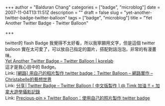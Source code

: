 +++
author = "Balduran Chang"
categories = ["badge", "microblog"]
date = 2007-11-04T13:11:51Z
description = ""
draft = false
slug = "yet-another-twitter-badge-twitter-balloon"
tags = ["badge", "microblog"]
title = "Yet Another Twitter Badge - Twitter Balloon"

+++


twitter的 flash Badge 我覺得不太好看，所以我寧願用文字，但是這個 twitter balloon 實在太可愛了，可以放自己指定的圖片，搭配對話泡泡，非常的有漫畫味。  
[Yet Another Twitter Badge – Twitter Balloon | korelab](http://wp.korelab.com/yet-another-twitter-badge-twitter-balloon/)  
 這才是我心目中的 Badge。  
 Link: [[網路] 用自己的相片製作 twitter badge：Twitter Balloon – 網路實作 – Christabelle的藝想世界](http://www.christabelle.idv.tw/rewrite.php/read-594.html)  
 Link: [分享│Twitter Badge – Twitter Balloon [ 中文版製作 ] @ Timk 加油 !! = 加拿大遊學攝影記錄](http://blog.pixnet.net/timkblog/post/9598818)  
 Link: [Precious-pin » Twitter Balloon：使用自己的照片製作 twitter badge](http://www.vanillon.why3s.org/wordpress/?p=5)

